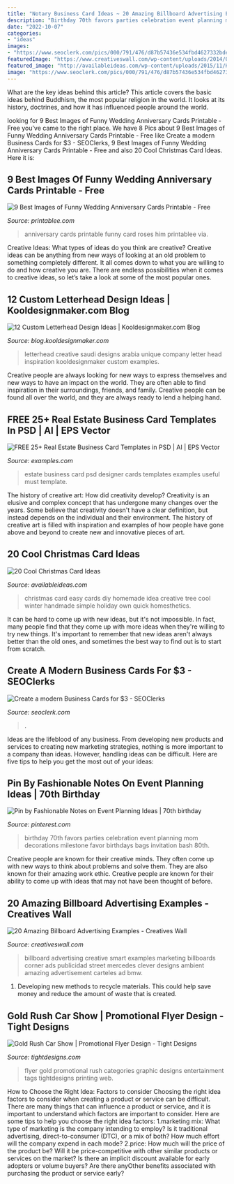 ```yaml
---
title: "Notary Business Card Ideas ~ 20 Amazing Billboard Advertising Examples"
description: "Birthday 70th favors parties celebration event planning mom decorations milestone favor birthdays bags invitation bash 80th"
date: "2022-10-07"
categories:
- "ideas"
images:
- "https://www.seoclerk.com/pics/000/791/476/d87b57436e534fbd4627332bde1044f5.jpg"
featuredImage: "https://www.creativeswall.com/wp-content/uploads/2014/05/billboard-advertising-18-e1399830503981.jpg"
featured_image: "http://availableideas.com/wp-content/uploads/2015/11/Homemade-Christmas-Card-Idea.jpg"
image: "https://www.seoclerk.com/pics/000/791/476/d87b57436e534fbd4627332bde1044f5.jpg"
---
```



What are the key ideas behind this article?
This article covers the basic ideas behind Buddhism, the most popular religion in the world. It looks at its history, doctrines, and how it has influenced people around the world.

	

		
looking for 9 Best Images of Funny Wedding Anniversary Cards Printable - Free you've came to the right place. We have 8 Pics about 9 Best Images of Funny Wedding Anniversary Cards Printable - Free like Create a modern Business Cards for $3 - SEOClerks, 9 Best Images of Funny Wedding Anniversary Cards Printable - Free and also 20 Cool Christmas Card Ideas. Here it is:
		
    
## 9 Best Images Of Funny Wedding Anniversary Cards Printable - Free

<img loading=lazy src="http://www.printablee.com/postpic/2012/05/printable-anniversary-cards_340422.jpg" onerror="this.onerror=null;this.src='https://tse1.mm.bing.net/th?id=OIP.T6pkBRMj8OoDhF__J3XcAwHaKe&amp;pid=15.1';" alt="9 Best Images of Funny Wedding Anniversary Cards Printable - Free">

_Source: printablee.com_

>anniversary cards printable funny card roses him printablee via. 

	

Creative Ideas: What types of ideas do you think are creative?
Creative ideas can be anything from new ways of looking at an old problem to something completely different. It all comes down to what you are willing to do and how creative you are. There are endless possibilities when it comes to creative ideas, so let’s take a look at some of the most popular ones.

    
## 12 Custom Letterhead Design Ideas | Kooldesignmaker.com Blog

<img loading=lazy src="http://blog.kooldesignmaker.com/wp-content/uploads/2014/04/Letterhead-Design-11.jpg" onerror="this.onerror=null;this.src='https://tse3.mm.bing.net/th?id=OIP.zIGg0mPDpCTcrW2fS1p7rAHaJl&amp;pid=15.1';" alt="12 Custom Letterhead Design Ideas | Kooldesignmaker.com Blog">

_Source: blog.kooldesignmaker.com_

>letterhead creative saudi designs arabia unique company letter head inspiration kooldesignmaker custom examples. 

	

Creative people are always looking for new ways to express themselves and new ways to have an impact on the world. They are often able to find inspiration in their surroundings, friends, and family. Creative people can be found all over the world, and they are always ready to lend a helping hand.

    
## FREE 25+ Real Estate Business Card Templates In PSD | AI | EPS Vector

<img loading=lazy src="https://images.examples.com/wp-content/uploads/2017/04/Free-Real-Estate-Business-Card.jpg" onerror="this.onerror=null;this.src='https://tse2.mm.bing.net/th?id=OIP.0905ZMRKwnAMq1hgr2a95QHaG4&amp;pid=15.1';" alt="FREE 25+ Real Estate Business Card Templates in PSD | AI | EPS Vector">

_Source: examples.com_

>estate business card psd designer cards templates examples useful must template. 

	

The history of creative art: How did creativity develop?
Creativity is an elusive and complex concept that has undergone many changes over the years. Some believe that creativity doesn't have a clear definition, but instead depends on the individual and their environment. The history of creative art is filled with inspiration and examples of how people have gone above and beyond to create new and innovative pieces of art.

    
## 20 Cool Christmas Card Ideas

<img loading=lazy src="http://availableideas.com/wp-content/uploads/2015/11/Homemade-Christmas-Card-Idea.jpg" onerror="this.onerror=null;this.src='https://tse4.mm.bing.net/th?id=OIP.kHOtryA2YO2B1RkscnNAjwHaLJ&amp;pid=15.1';" alt="20 Cool Christmas Card Ideas">

_Source: availableideas.com_

>christmas card easy cards diy homemade idea creative tree cool winter handmade simple holiday own quick homesthetics. 

	

It can be hard to come up with new ideas, but it's not impossible. In fact, many people find that they come up with more ideas when they're willing to try new things. It's important to remember that new ideas aren't always better than the old ones, and sometimes the best way to find out is to start from scratch.

    
## Create A Modern Business Cards For $3 - SEOClerks

<img loading=lazy src="https://www.seoclerk.com/pics/000/791/476/d87b57436e534fbd4627332bde1044f5.jpg" onerror="this.onerror=null;this.src='https://tse3.mm.bing.net/th?id=OIP.2HtXQ25TT71GJzMr3hBE9QHaFj&amp;pid=15.1';" alt="Create a modern Business Cards for $3 - SEOClerks">

_Source: seoclerk.com_

>. 

	

Ideas are the lifeblood of any business. From developing new products and services to creating new marketing strategies, nothing is more important to a company than ideas. However, handling ideas can be difficult. Here are five tips to help you get the most out of your ideas:

    
## Pin By Fashionable Notes On Event Planning Ideas | 70th Birthday

<img loading=lazy src="https://i.pinimg.com/736x/3b/ab/a2/3baba2d86d9b4ade1cdd11f4ec7990f2--th-birthday-parties--birthday.jpg" onerror="this.onerror=null;this.src='https://tse1.mm.bing.net/th?id=OIP.LEgCoH58m32vVLVhkImAtwHaLH&amp;pid=15.1';" alt="Pin by Fashionable Notes on Event Planning Ideas | 70th birthday">

_Source: pinterest.com_

>birthday 70th favors parties celebration event planning mom decorations milestone favor birthdays bags invitation bash 80th. 

	

Creative people are known for their creative minds. They often come up with new ways to think about problems and solve them. They are also known for their amazing work ethic. Creative people are known for their ability to come up with ideas that may not have been thought of before.

    
## 20 Amazing Billboard Advertising Examples - Creatives Wall

<img loading=lazy src="https://www.creativeswall.com/wp-content/uploads/2014/05/billboard-advertising-18-e1399830503981.jpg" onerror="this.onerror=null;this.src='https://tse4.mm.bing.net/th?id=OIP.qDtchrGqiAOk-tM3SdNnsgHaKh&amp;pid=15.1';" alt="20 Amazing Billboard Advertising Examples - Creatives Wall">

_Source: creativeswall.com_

>billboard advertising creative smart examples marketing billboards corner ads publicidad street mercedes clever designs ambient amazing advertisement carteles ad bmw. 

	

1. Developing new methods to recycle materials. This could help save money and reduce the amount of waste that is created.

    
## Gold Rush Car Show | Promotional Flyer Design - Tight Designs

<img loading=lazy src="http://tightdesigns.com/web-graphic-design/wp-content/uploads/2011/04/flyer-22.jpg" onerror="this.onerror=null;this.src='https://tse4.mm.bing.net/th?id=OIP.CSdw3PUlqRh0dM7X2tQfUQHaLH&amp;pid=15.1';" alt="Gold Rush Car Show | Promotional Flyer Design - Tight Designs">

_Source: tightdesigns.com_

>flyer gold promotional rush categories graphic designs entertainment tags tightdesigns printing web. 

	

How to Choose the Right Idea: Factors to consider
Choosing the right idea factors to consider when creating a product or service can be difficult. There are many things that can influence a product or service, and it is important to understand which factors are important to consider. Here are some tips to help you choose the right idea factors:
1.marketing mix: What type of marketing is the company intending to employ? Is it traditional advertising, direct-to-consumer (DTC), or a mix of both? How much effort will the company expend in each mode?
2.price: How much will the price of the product be? Will it be price-competitive with other similar products or services on the market? Is there an implicit discount available for early adopters or volume buyers? Are there anyOther benefits associated with purchasing the product or service early?

